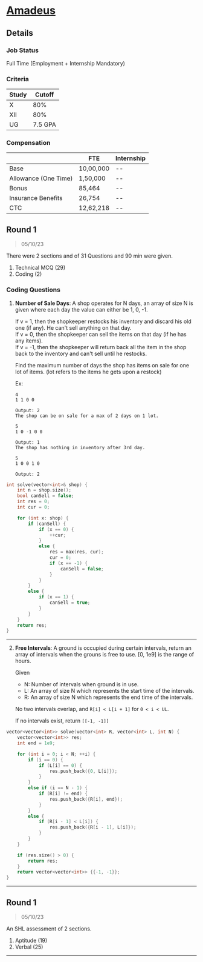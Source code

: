 # [Amadeus](https://amadeus.com/en)

## Details

### Job Status

Full Time (Employment + Internship Mandatory)

### Criteria

| Study | Cutoff  |
|-------|---------|
| X     | 80%     |
| XII   | 80%     |
| UG    | 7.5 GPA |

[comment]: # (Any other details go under this. This is a comment)

### Compensation

|                      | FTE       | Internship |
|----------------------|-----------|------------|
| Base                 | 10,00,000 | --         |
| Allowance (One Time) | 1,50,000  | --         |
| Bonus                | 85,464    | --         |
| Insurance Benefits   | 26,754    | --         |
| CTC                  | 12,62,218 | --         |

[comment]: # (Details about the rounds go under this comment.)

## Round 1

> 05/10/23

[comment]: # (Summary of the sections and experience below this comment.)

There were 2 sections and of 31 Questions and 90 min were given.
1. Technical MCQ (29)
2. Coding (2)

### Coding Questions

1. **Number of Sale Days**: A shop operates for N days, an array of size N is given where each day the value can either be 1, 0, -1.

    If v = 1, then the shopkeeper restocks his inventory and discard his old one (if any). He can't sell anything on that day.\
    If v = 0, then the shopkeeper can sell the items on that day (if he has any items).\
    If v = -1, then the shopkeeper will return back all the item in the shop back to the inventory and can't sell until he restocks.

    Find the maximum number of days the shop has items on sale for one lot of items. (lot refers to the items he gets upon a restock)

    Ex:
    ```
    4
    1 1 0 0

    Output: 2
    The shop can be on sale for a max of 2 days on 1 lot.

    5
    1 0 -1 0 0

    Output: 1
    The shop has nothing in inventory after 3rd day.

    5
    1 0 0 1 0

    Output: 2
    ```

[comment]: # (Add any resources or links or code to this question under this comment.)

```cpp
int solve(vector<int>& shop) {
    int n = shop.size();
    bool canSell = false;
    int res = 0;
    int cur = 0;

    for (int x: shop) {
        if (canSell) {
            if (x == 0) {
                ++cur;
            }
            else {
                res = max(res, cur);
                cur = 0;
                if (x == -1) {
                    canSell = false;
                }
            }
        }
        else {
            if (x == 1) {
                canSell = true;
            }
        }
    }
    return res;
}
```

---

2. **Free Intervals**: A ground is occupied during certain intervals, return an array of intervals when the grouns is free to use. [0, 1e9] is the range of hours.

    Given
    - N: Number of intervals when ground is in use.
    - L: An array of size N which represents the start time of the intervals.
    - R: An array of size N which represents the end time of the intervals.

    No two intervals overlap, and `R[i] < L[i + 1]` for `0 < i < UL`.

    If no intervals exist, return `[[-1, -1]]`

[comment]: # (Add any resources or links or code to this question under this comment.)

```cpp
vector<vector<int>> solve(vector<int> R, vector<int> L, int N) {
    vector<vector<int>> res;
    int end = 1e9;

    for (int i = 0; i < N; ++i) {
        if (i == 0) {
            if (L[i] == 0) {
                res.push_back({0, L[i]});
            }
        }
        else if (i == N - 1) {
            if (R[i] != end) {
                res.push_back({R[i], end});
            }
        }
        else {
            if (R[i - 1] < L[i]) {
                res.push_back({R[i - 1], L[i]});
            }
        }
    }

    if (res.size() > 0) {
        return res;
    }
    return vector<vector<int>> {{-1, -1}};
}
```

---

## Round 1

> 05/10/23

[comment]: # (Summary of the sections and experience below this comment.)

An SHL assessment of 2 sections.
1. Aptitude (19)
2. Verbal (25)

---
